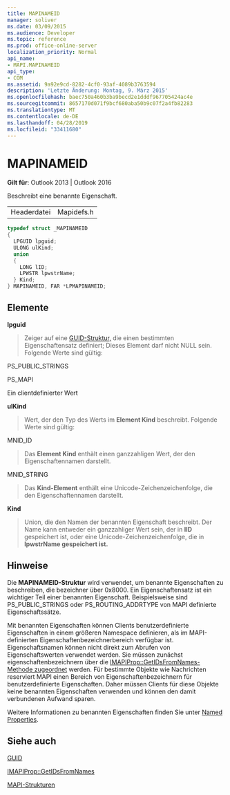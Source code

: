 ```yaml
---
title: MAPINAMEID
manager: soliver
ms.date: 03/09/2015
ms.audience: Developer
ms.topic: reference
ms.prod: office-online-server
localization_priority: Normal
api_name:
- MAPI.MAPINAMEID
api_type:
- COM
ms.assetid: 9a92e9cd-8282-4cf0-93af-4089b3763594
description: 'Letzte Änderung: Montag, 9. März 2015'
ms.openlocfilehash: baec750a460b3ba9becd2e1dddf967705424ac4e
ms.sourcegitcommit: 8657170d071f9bcf680aba50b9c07f2a4fb82283
ms.translationtype: MT
ms.contentlocale: de-DE
ms.lasthandoff: 04/28/2019
ms.locfileid: "33411680"
---
```

# <a name="mapinameid"></a>MAPINAMEID

  
  
**Gilt für**: Outlook 2013 | Outlook 2016 
  
Beschreibt eine benannte Eigenschaft. 
  
|||
|:-----|:-----|
|Headerdatei  <br/> |Mapidefs.h  <br/> |
   
```cpp
typedef struct _MAPINAMEID
{
  LPGUID lpguid;
  ULONG ulKind;
  union
  {
    LONG lID;
    LPWSTR lpwstrName;
  } Kind;
} MAPINAMEID, FAR *LPMAPINAMEID;

```

## <a name="members"></a>Elemente

 **lpguid**
  
> Zeiger auf eine [GUID-Struktur,](guid.md) die einen bestimmten Eigenschaftensatz definiert; Dieses Element darf nicht NULL sein. Folgende Werte sind gültig: 
    
PS_PUBLIC_STRINGS
  
> 
    
PS_MAPI
  
> 
    
Ein clientdefinierter Wert
  
> 
    
 **ulKind**
  
> Wert, der den Typ des Werts im **Element Kind** beschreibt. Folgende Werte sind gültig: 
    
MNID_ID 
  
> Das **Element Kind** enthält einen ganzzahligen Wert, der den Eigenschaftennamen darstellt. 
    
MNID_STRING 
  
> Das **Kind-Element** enthält eine Unicode-Zeichenzeichenfolge, die den Eigenschaftennamen darstellt. 
    
 **Kind**
  
> Union, die den Namen der benannten Eigenschaft beschreibt. Der Name kann entweder ein ganzzahliger Wert sein, der in **lID** gespeichert ist, oder eine Unicode-Zeichenzeichenfolge, die in **lpwstrName gespeichert ist.**
    
## <a name="remarks"></a>Hinweise

Die **MAPINAMEID-Struktur** wird verwendet, um benannte Eigenschaften zu beschreiben, die bezeichner über 0x8000. Ein Eigenschaftensatz ist ein wichtiger Teil einer benannten Eigenschaft. Beispielsweise sind PS_PUBLIC_STRINGS oder PS_ROUTING_ADDRTYPE von MAPI definierte Eigenschaftssätze. 
  
Mit benannten Eigenschaften können Clients benutzerdefinierte Eigenschaften in einem größeren Namespace definieren, als im MAPI-definierten Eigenschaftenbezeichnerbereich verfügbar ist. Eigenschaftsnamen können nicht direkt zum Abrufen von Eigenschaftswerten verwendet werden. Sie müssen zunächst eigenschaftenbezeichnern über die [IMAPIProp::GetIDsFromNames-Methode zugeordnet](imapiprop-getidsfromnames.md) werden. Für bestimmte Objekte wie Nachrichten reserviert MAPI einen Bereich von Eigenschaftenbezeichnern für benutzerdefinierte Eigenschaften. Daher müssen Clients für diese Objekte keine benannten Eigenschaften verwenden und können den damit verbundenen Aufwand sparen. 
  
Weitere Informationen zu benannten Eigenschaften finden Sie unter [Named Properties](mapi-named-properties.md).
  
## <a name="see-also"></a>Siehe auch



[GUID](guid.md)
  
[IMAPIProp::GetIDsFromNames](imapiprop-getidsfromnames.md)


[MAPI-Strukturen](mapi-structures.md)

